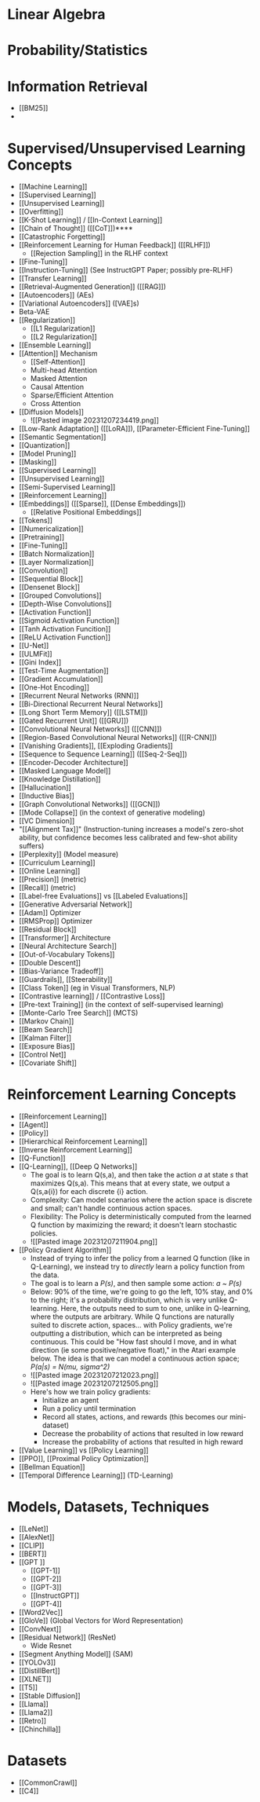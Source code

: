 
# Linear Algebra


# Probability/Statistics


# Information Retrieval
- [[BM25]]
- 


# Supervised/Unsupervised Learning Concepts
- [[Machine Learning]]
- [[Supervised Learning]]
- [[Unsupervised Learning]]
- [[Overfitting]]
- [[K-Shot Learning]] / [[In-Context Learning]]
- [[Chain of Thought]] ([[CoT]])****
- [[Catastrophic Forgetting]]
- [[Reinforcement Learning for Human Feedback]] ([[RLHF]])
	- [[Rejection Sampling]] in the RLHF context
- [[Fine-Tuning]]
- [[Instruction-Tuning]] (See InstructGPT Paper; possibly pre-RLHF)
- [[Transfer Learning]]
- [[Retrieval-Augmented Generation]] ([[RAG]])
- [[Autoencoders]] (AEs)
- [[Variational Autoencoders]] ([VAE]s)
- Beta-VAE
- [[Regularization]]
	- [[L1 Regularization]]
	- [[L2 Regularization]]
- [[Ensemble Learning]]
- [[Attention]] Mechanism
	- [[Self-Attention]]
	- Multi-head Attention
	- Masked Attention
	- Causal Attention
	- Sparse/Efficient Attention
	- Cross Attention
- [[Diffusion Models]]
	- ![[Pasted image 20231207234419.png]]
- [[Low-Rank Adaptation]] ([[LoRA]]), [[Parameter-Efficient Fine-Tuning]]
- [[Semantic Segmentation]]
- [[Quantization]]
- [[Model Pruning]]
- [[Masking]]
- [[Supervised Learning]]
- [[Unsupervised Learning]]
- [[Semi-Supervised Learning]]
- [[Reinforcement Learning]]
- [[Embeddings]] ([[Sparse]], [[Dense Embeddings]])
	- [[Relative Positional Embeddings]]
- [[Tokens]]
- [[Numericalization]]
- [[Pretraining]]
- [[Fine-Tuning]]
- [[Batch Normalization]]
- [[Layer Normalization]]
- [[Convolution]]
- [[Sequential Block]]
- [[Densenet Block]]
- [[Grouped Convolutions]]
- [[Depth-Wise Convolutions]]
- [[Activation Function]]
- [[Sigmoid Activation Function]]
- [[Tanh Activation Funcition]]
- [[ReLU Activation Function]]
- [[U-Net]]
- [[ULMFit]]
- [[Gini Index]]
- [[Test-Time Augmentation]]
- [[Gradient Accumulation]]
- [[One-Hot Encoding]]
- [[Recurrent Neural Networks (RNN)]]
- [[Bi-Directional Recurrent Neural Networks]]
- [[Long Short Term Memory]] ([[LSTM]])
- [[Gated Recurrent Unit]] ([[GRU]])
- [[Convolutional Neural Networks]] ([[CNN]])
- [[Region-Based Convolutional Neural Networks]] ([[R-CNN]])
- [[Vanishing Gradients]], [[Exploding Gradients]]
- [[Sequence to Sequence Learning]] ([[Seq-2-Seq]])
- [[Encoder-Decoder Architecture]]
- [[Masked Language Model]]
- [[Knowledge Distillation]]
- [[Hallucination]]
- [[Inductive Bias]]
- [[Graph Convolutional Networks]] ([[GCN]])
- [[Mode Collapse]] (in the context of generative modeling)
- [[VC Dimension]]
- "[[Alignment Tax]]" (Instruction-tuning increases a model's zero-shot ability, but confidence becomes less calibrated and few-shot ability suffers)
- [[Perplexity]] (Model measure)
- [[Curriculum Learning]]
- [[Online Learning]]
- [[Precision]] (metric)
- [[Recall]] (metric)
- [[Label-free Evaluations]] vs [[Labeled Evaluations]]
- [[Generative Adversarial Network]]
- [[Adam]] Optimizer
- [[RMSProp]] Optimizer
- [[Residual Block]]
- [[Transformer]] Architecture
- [[Neural Architecture Search]]
- [[Out-of-Vocabulary Tokens]]
- [[Double Descent]]
- [[Bias-Variance Tradeoff]]
- [[Guardrails]], [[Steerability]]
- [[Class Token]] (eg in Visual Transformers, NLP)
- [[Contrastive learning]] / [[Contrastive Loss]]
- [[Pre-text Training]] (in the context of self-supervised learning)
- [[Monte-Carlo Tree Search]] (MCTS)
- [[Markov Chain]] 
- [[Beam Search]]
- [[Kalman Filter]]
- [[Exposure Bias]]
- [[Control Net]]
- [[Covariate Shift]]

# Reinforcement Learning Concepts
- [[Reinforcement Learning]]
- [[Agent]]
- [[Policy]]
- [[Hierarchical Reinforcement Learning]]
- [[Inverse Reinforcement Learning]]
- [[Q-Function]]
- [[Q-Learning]], [[Deep Q Networks]]
	- The goal is to learn Q(s,a), and then take the action *a* at state *s* that maximizes Q(s,a). This means that at every state, we output a Q(s,a{i}) for each discrete {i} action.
	- Complexity: Can model scenarios where the action space is discrete and small; can't handle continuous action spaces.
	- Flexibility: The Policy is deterministically computed from the learned Q function by maximizing the reward; it doesn't learn stochastic policies. 
	- ![[Pasted image 20231207211904.png]]
- [[Policy Gradient Algorithm]]
	- Instead of trying to infer the policy from a learned Q function (like in Q-Learning), we instead try to *directly* learn a policy function from the data.
	- The goal is to learn a *P(s)*, and then sample some action: *a ~ P(s)*  
	- Below: 90% of the time, we're going to go the left, 10% stay, and 0% to the right; it's a probability distribution, which is very unlike Q-learning. Here, the outputs need to sum to one, unlike in Q-learning, where the outputs are arbitrary. While Q functions are naturally suited to discrete action, spaces... with Policy gradients, we're outputting a distribution, which can be interpreted as being continuous. This could be "How fast should I move, and in what direction (ie some positive/negative float)," in the Atari example below. The idea is that we can model a continuous action space; *P(a|s) = N(mu, sigma^2)*
	- ![[Pasted image 20231207212023.png]]
	- ![[Pasted image 20231207212505.png]]
	- Here's how we train policy gradients:
		- Initialize an agent
		- Run a policy until termination
		- Record all states, actions, and rewards (this becomes our mini-dataset)
		- Decrease the probability of actions that resulted in low reward
		- Increase the probability of actions that resulted in high reward
- [[Value Learning]] vs [[Policy Learning]]
- [[PPO]], [[Proximal Policy Optimization]]
- [[Bellman Equation]]
- [[Temporal Difference Learning]] (TD-Learning)

# Models, Datasets, Techniques
- [[LeNet]]
- [[AlexNet]]
- [[CLIP]]
- [[BERT]]
- [[GPT ]]
	- [[GPT-1]]
	- [[GPT-2]]
	- [[GPT-3]]
	- [[InstructGPT]]
	- [[GPT-4]]
- [[Word2Vec]]
- [[GloVe]] (Global Vectors for Word Representation)
- [[ConvNext]]
- [[Residual Network]] (ResNet)
	- Wide Resnet
- [[Segment Anything Model]] (SAM)
- [[YOLOv3]]
- [[DistillBert]]
- [[XLNET]]
- [[T5]]
- [[Stable Diffusion]]
- [[Llama]]
- [[Llama2]]
- [[Retro]]
- [[Chinchilla]]

# Datasets
- [[CommonCrawl]]
- [[C4]]